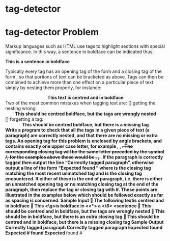 # tag-detector

# tag-detector Problem
Markup languages such as HTML use tags to highlight sections with special significance. In this way, a sentence 
in boldface can be indicated thus:

<B>This is a sentence in boldface</B>

Typically every tag has an opening tag of the form <TAG> and a closing tag of the form </TAG>, so that portions 
of text can be bracketed as above. Tags can then be combined to achieve more than one effect on a particular piece 
of text simply by nesting them properly, 
for instance:
<CENTER><B>This text is centred and in boldface</B></CENTER>
Two of the most common mistakes when tagging text are:
[] getting the nesting wrong:
<B><CENTER>This should be centred boldface, but the tags are wrongly nested</B></CENTER>
[] forgetting a tag:
<B><CENTER>This should be centred boldface, but there is a missing tag</CENTER>
Write a program to check that all the tags in a given piece of text (a paragraph) are correctly nested, and that there 
are no missing or extra tags. An opening tag for this problem is enclosed by angle brackets, and contains exactly 
one upper case letter, for example <T>, <X>, <S>. The corresponding closing tag will be the same letter preceded 
by the symbol /; for the examples above these would be </T>, </X>, </S>.
If the paragraph is correctly tagged then output the line “Correctly tagged paragraph”, otherwise output a line of 
the form “Expected <expected> found <unexpected>” where <expected> is the closing tag matching the most 
recent unmatched tag and <unexpected> is the closing tag encountered. If either of these is the end of paragraph, 
i.e. there is either an unmatched opening tag or no matching closing tag at the end of the paragraph, then replace 
the tag or closing tag with #. These points are illustrated in the examples below which should be followed exactly 
as far as spacing is concerned.
Sample Input
 The following text<C><B>is centred and in boldface</B></C>
 <B>This <\g>is <B>boldface</B> in <<*> a</B> <\6> <<d>sentence
 <B><C> This should be centred and in boldface, but the
tags are wrongly nested </B></C>
 <B>This should be in boldface, but there is an extra closing
tag</B></C>
 <B><C>This should be centred and in boldface, but there is
a missing closing tag</C>
Sample Output
Correctly tagged paragraph
Correctly tagged paragraph
Expected </C> found </B>
Expected # found </C>
Expected </B> found #

